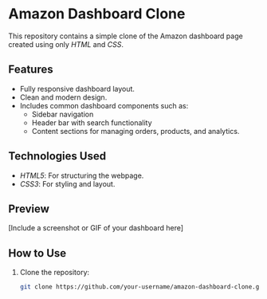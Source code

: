 # Amazon Dashboard Clone

This repository contains a simple clone of the Amazon dashboard page created using only _HTML_ and _CSS_.

## Features

- Fully responsive dashboard layout.
- Clean and modern design.
- Includes common dashboard components such as:
  - Sidebar navigation
  - Header bar with search functionality
  - Content sections for managing orders, products, and analytics.

## Technologies Used

- _HTML5_: For structuring the webpage.
- _CSS3_: For styling and layout.

## Preview

[Include a screenshot or GIF of your dashboard here]

## How to Use

1. Clone the repository:
   ```bash
   git clone https://github.com/your-username/amazon-dashboard-clone.git
   ```
